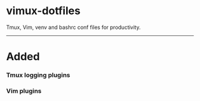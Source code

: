 # vimux-dotfiles

Tmux, Vim, venv and bashrc conf files for productivity.

---
# Added

### Tmux logging plugins
### Vim plugins

